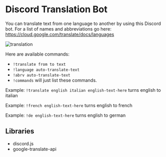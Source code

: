 # Discord Translation Bot

You can translate text from one language to another by using this Discord bot. 
For a list of names and abbreviations go here: https://cloud.google.com/translate/docs/languages 

![translation](https://user-images.githubusercontent.com/14249336/36082187-10686f90-0f75-11e8-845a-169332443f82.gif)

Here are available commands:


- ```!translate from to text```
- ```!language auto-translate-text```
- ```!abrv auto-translate-text```
- ```!commands``` will just list these commands.

Example: `!translate english italian english-text-here` turns english to italian

Example: `!french english-text-here` turns english to french

Example: `!de english-text-here` turns english to german



## Libraries
- discord.js
- google-translate-api
